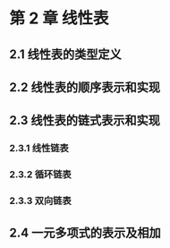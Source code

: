 # 第 2 章 线性表

## 2.1 线性表的类型定义

## 2.2 线性表的顺序表示和实现

## 2.3 线性表的链式表示和实现

### 2.3.1 线性链表

### 2.3.2 循环链表

### 2.3.3 双向链表

## 2.4 一元多项式的表示及相加

